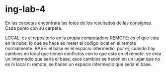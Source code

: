 # ing-lab-4
 
En las carpetas encontrara las fotos de los resultados de las consignas.
Cada punto con su carpeta.

LOCAL: es el repositorio en la propia computadora
REMOTE: es el que esta en la nube, lo que se hace es meter el codigo local en el remote normalmente.
BASE: el base es el espacio intermedio, por ej, cuando hay cambios en local que tienen conflictos con lo que esta en el remote. se crea un intermedio que seria el base,
	  esos cambios se hacen en un lugar que no es ni local ni remote, se hacen un espacio intermedio que seria el base.